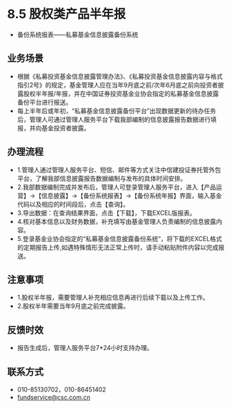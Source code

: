 # 8.5 股权类产品半年报
- 备份系统报表——私募基金信息披露备份系统

## <i class="hicon lb1"></i>业务场景
- 根据《私募投资基金信息披露管理办法》、《私募投资基金信息披露内容与格式指引2号》的规定，基金管理人应在当年9月底之前/次年6月底之前向投资者披露股权半年报/年报，并在中国证券投资基金业协会指定的私募基金信息披露备份平台进行报送。
- 每上半年后或年初，“私募基金信息披露备份平台”出现数据更新的待办任务后，管理人可通过管理人服务平台下载我部编制的信息披露报告数据进行填报，并向基金投资者披露。

## <i class="hicon lb2"></i>办理流程
- 1.管理人通过管理人服务平台、短信、邮件等方式关注中信建投证券托管外包平台，了解我部信息披露报告数据编制与发布的具体时间安排。
- 2.我部数据编制完成并发布后，管理人可登录管理人服务平台，进入【产品运营】->【信息披露】->【备份系统报表】->【备份系统年报】界面，输入基金代码以及相应的时间段后，点击【查询】。
- 3.导出数据：在查询结果界面，点击【下载】，下载EXCEL版报表。
- 4.核对基本信息以及财务数据，补充填写由基金管理人负责编制的信息披露内容。
- 5.登录基金业协会指定的“私募基金信息披露备份系统”，将下载的EXCEL格式的定期报告上传,如遇特殊情形无法正常上传时，请手动粘贴附件内容以完成报送。

## <i class="hicon lb3"></i>注意事项
- 1.股权半年报，需要管理人补充相应信息再进行后续下载以及上传工作。
- 2.股权半年需要当年9月底之前完成披露。

## <i class="hicon lb4"></i>反馈时效
- 报告生成后，管理人服务平台7*24小时支持办理。

## <i class="hicon lb5"></i>联系方式
- 010-85130702，010-86451402
- fundservice@csc.com.cn
